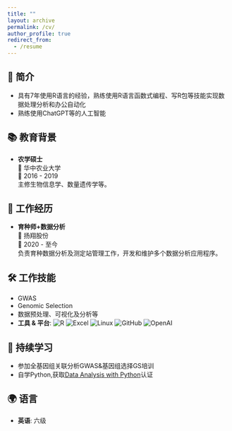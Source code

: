 ```yaml
---
title: ""
layout: archive
permalink: /cv/
author_profile: true
redirect_from:
  - /resume
---
```


## 👤️ 简介

- 具有7年使用R语言的经验，熟练使用R语言函数式编程、写R包等技能实现数据处理分析和办公自动化
- 熟练使用ChatGPT等的人工智能

## 📚 教育背景

- **农学硕士**  
  🏫 华中农业大学  
  📅 2016 - 2019  
  主修生物信息学、数量遗传学等。

## 🏢 工作经历

- **育种师+数据分析**  
  🚜 扬翔股份  
  📅 2020 - 至今  
  负责育种数据分析及测定站管理工作，开发和维护多个数据分析应用程序。

## 🛠 工作技能

- GWAS
- Genomic Selection
- 数据预处理、可视化及分析等
- **工具 & 平台**: 
![R](https://img.shields.io/badge/-R-blue?&logo=R&logoColor=blue&labelColor=5c5c5c&color=1182c3)
    ![Excel](https://img.shields.io/badge/-Excel-blue?logo=microsoftexcel&logoColor=green&labelColor=5c5c5c&color=1182c3)
    ![Linux](https://img.shields.io/badge/-Linux-blue?logo=Linux&labelColor=5c5c5c&color=1182c3)
    ![GitHub](https://img.shields.io/badge/-GitHub-blue?logo=GitHub&labelColor=5c5c5c&color=1182c3)
    ![OpenAI](https://img.shields.io/badge/-ChatGPT-blue?logo=openai&logoColor=green&labelColor=5c5c5c&color=1182c3)

## 🌱 持续学习

- 参加全基因组关联分析GWAS&基因组选择GS培训
- 自学Python,获取[Data Analysis with Python](https://www.example.com/python-data-analysis)认证

## 🌍 语言

- **英语**: 六级

